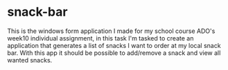 # snack-bar

This is the windows form application I made for my school course ADO's week10 individual assignment, in this task I'm tasked to create an application that generates a list of snacks I want to order at my local snack bar. With this app it should be possible to add/remove a snack and view all wanted snacks.

